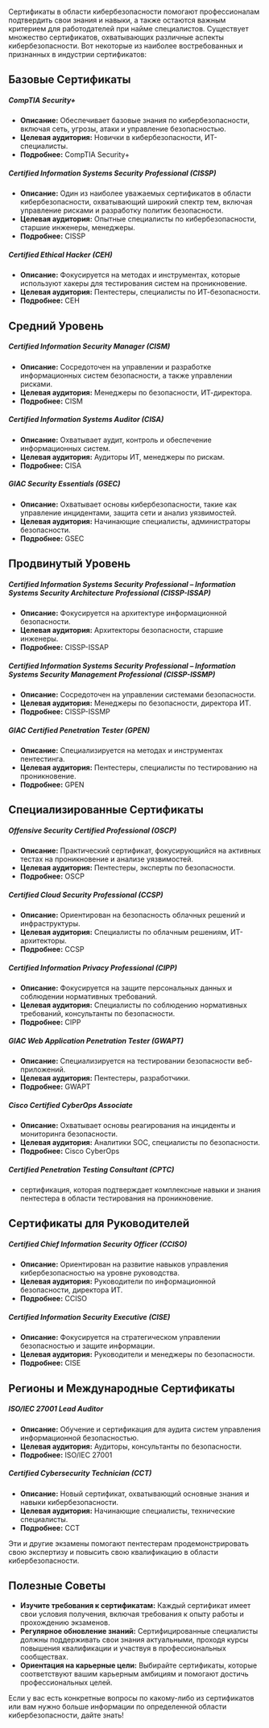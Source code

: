 Сертификаты в области кибербезопасности помогают профессионалам подтвердить свои знания и навыки, а также остаются важным критерием для работодателей при найме специалистов. Существует множество сертификатов, охватывающих различные аспекты кибербезопасности. Вот некоторые из наиболее востребованных и признанных в индустрии сертификатов:

## Базовые Сертификаты

##### CompTIA Security+

- **Описание:** Обеспечивает базовые знания по кибербезопасности, включая сеть, угрозы, атаки и управление безопасностью.
- **Целевая аудитория:** Новички в кибербезопасности, ИТ-специалисты.
- **Подробнее:** CompTIA Security+
##### Certified Information Systems Security Professional (CISSP)
    
- **Описание:** Один из наиболее уважаемых сертификатов в области кибербезопасности, охватывающий широкий спектр тем, включая управление рисками и разработку политик безопасности.
- **Целевая аудитория:** Опытные специалисты по кибербезопасности, старшие инженеры, менеджеры.
- **Подробнее:** CISSP

##### Certified Ethical Hacker (CEH)
    
- **Описание:** Фокусируется на методах и инструментах, которые используют хакеры для тестирования систем на проникновение.    
- **Целевая аудитория:** Пентестеры, специалисты по ИТ-безопасности.
- **Подробнее:** CEH

## Средний Уровень

##### Certified Information Security Manager (CISM)
    
- **Описание:** Сосредоточен на управлении и разработке информационных систем безопасности, а также управлении рисками.
- **Целевая аудитория:** Менеджеры по безопасности, ИТ-директора.
- **Подробнее:** CISM

##### Certified Information Systems Auditor (CISA)
    
- **Описание:** Охватывает аудит, контроль и обеспечение информационных систем.
- **Целевая аудитория:** Аудиторы ИТ, менеджеры по рискам.
- **Подробнее:** CISA

##### GIAC Security Essentials (GSEC)
    
- **Описание:** Охватывает основы кибербезопасности, такие как управление инцидентами, защита сети и анализ уязвимостей.
- **Целевая аудитория:** Начинающие специалисты, администраторы безопасности.
- **Подробнее:** GSEC

## Продвинутый Уровень

##### Certified Information Systems Security Professional – Information Systems Security Architecture Professional (CISSP-ISSAP)
    
- **Описание:** Фокусируется на архитектуре информационной безопасности.
- **Целевая аудитория:** Архитекторы безопасности, старшие инженеры.
- **Подробнее:** CISSP-ISSAP

##### Certified Information Systems Security Professional – Information Systems Security Management Professional (CISSP-ISSMP)
    
- **Описание:** Сосредоточен на управлении системами безопасности.
- **Целевая аудитория:** Менеджеры по безопасности, директора ИТ.
- **Подробнее:** CISSP-ISSMP

##### GIAC Certified Penetration Tester (GPEN)
    
- **Описание:** Специализируется на методах и инструментах пентестинга. 
- **Целевая аудитория:** Пентестеры, специалисты по тестированию на проникновение.
- **Подробнее:** GPEN

## Специализированные Сертификаты

##### Offensive Security Certified Professional (OSCP)
    
- **Описание:** Практический сертификат, фокусирующийся на активных тестах на проникновение и анализе уязвимостей.
- **Целевая аудитория:** Пентестеры, эксперты по безопасности.
- **Подробнее:** OSCP

##### Certified Cloud Security Professional (CCSP)
    
- **Описание:** Ориентирован на безопасность облачных решений и инфраструктуры.
- **Целевая аудитория:** Специалисты по облачным решениям, ИТ-архитекторы.
- **Подробнее:** CCSP

##### Certified Information Privacy Professional (CIPP)

- **Описание:** Фокусируется на защите персональных данных и соблюдении нормативных требований.
- **Целевая аудитория:** Специалисты по соблюдению нормативных требований, консультанты по безопасности.
- **Подробнее:** CIPP

##### GIAC Web Application Penetration Tester (GWAPT)
    
- **Описание:** Специализируется на тестировании безопасности веб-приложений.
- **Целевая аудитория:** Пентестеры, разработчики.
- **Подробнее:** GWAPT

##### Cisco Certified CyberOps Associate
    
- **Описание:** Охватывает основы реагирования на инциденты и мониторинга безопасности.
- **Целевая аудитория:** Аналитики SOC, специалисты по безопасности.
- **Подробнее:** Cisco CyberOps

##### Certified Penetration Testing Consultant (CPTC) 

- сертификация, которая подтверждает комплексные навыки и знания пентестера в области тестирования на проникновение.
## Сертификаты для Руководителей

##### Certified Chief Information Security Officer (CCISO)
    
- **Описание:** Ориентирован на развитие навыков управления кибербезопасностью на уровне руководства.
- **Целевая аудитория:** Руководители по информационной безопасности, директора ИТ.
- **Подробнее:** CCISO

##### Certified Information Security Executive (CISE)
    
- **Описание:** Фокусируется на стратегическом управлении безопасностью и защите информации.
- **Целевая аудитория:** Руководители и менеджеры по безопасности.
- **Подробнее:** CISE

## Регионы и Международные Сертификаты

##### ISO/IEC 27001 Lead Auditor
    
- **Описание:** Обучение и сертификация для аудита систем управления информационной безопасностью.
- **Целевая аудитория:** Аудиторы, консультанты по безопасности.
- **Подробнее:** ISO/IEC 27001

##### Certified Cybersecurity Technician (CCT)
    
- **Описание:** Новый сертификат, охватывающий основные знания и навыки кибербезопасности.
- **Целевая аудитория:** Начинающие специалисты, технические специалисты.
- **Подробнее:** CCT

Эти и другие экзамены помогают пентестерам продемонстрировать свою экспертизу и повысить свою квалификацию в области кибербезопасности.
## Полезные Советы

- **Изучите требования к сертификатам:** Каждый сертификат имеет свои условия получения, включая требования к опыту работы и прохождению экзаменов.
- **Регулярное обновление знаний:** Сертифицированные специалисты должны поддерживать свои знания актуальными, проходя курсы повышения квалификации и участвуя в профессиональных сообществах.
- **Ориентация на карьерные цели:** Выбирайте сертификаты, которые соответствуют вашим карьерным амбициям и помогают достичь профессиональных целей.

Если у вас есть конкретные вопросы по какому-либо из сертификатов или вам нужно больше информации по определенной области кибербезопасности, дайте знать!